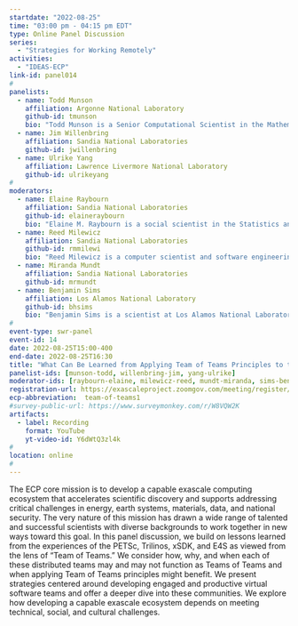 ```yaml
---
startdate: "2022-08-25"
time: "03:00 pm - 04:15 pm EDT"
type: Online Panel Discussion
series:
  - "Strategies for Working Remotely"
activities:
  - "IDEAS-ECP"
link-id: panel014
#
panelists:
  - name: Todd Munson
    affiliation: Argonne National Laboratory
    github-id: tmunson
    bio: "Todd Munson is a Senior Computational Scientist in the Mathematics and Computer Science Division at Argonne National Laboratory.  He is the Director of the PETSc/TAO ECP, where his technical interest is in scalable numerical optimization methods for the high performance computers.  He has a Ph.D. in Computer Science from the University of Wisconsin at Madison and received a Presidential Early Career Award for Scientists and Engineers in 2006."
  - name: Jim Willenbring
    affiliation: Sandia National Laboratories
    github-id: jwillenbring
  - name: Ulrike Yang
    affiliation: Lawrence Livermore National Laboratory
    github-id: ulrikeyang
#
moderators:
  - name: Elaine Raybourn
    affiliation: Sandia National Laboratories
    github-id: elaineraybourn
    bio: "Elaine M. Raybourn is a social scientist in the Statistics and Human Systems Group (Applied Cognitive Science) at Sandia National Laboratories. Her research focuses on virtual teams, methods for software productivity, immersive virtual environments, scientific visualization, and transmedia learning. She was the SC21 Scientific Visualization &amp; Data Analytics Showcase Chair. Elaine has worked remotely for a combined total of 15 years while at Sandia National Laboratories: from the UK as a guest researcher at British Telecom; Germany (Fraunhofer FIT) and France (INRIA) as a Fellow of the European Research Consortium in Informatics and Mathematics (ERCIM), and most recently as Sandia’s Institutional PI for the Exascale Computing Project (ECP) Interoperable Design of Extreme-scale Application Software (IDEAS) productivity project. Elaine leads <a href='https://bssw.io/psip/'>PSIP</a> and the ECP panel series <a href='https://www.exascaleproject.org/strategies-for-working-remotely/'>Strategies for Working Remotely</a>."
  - name: Reed Milewicz
    affiliation: Sandia National Laboratories
    github-id: rmmilewi
    bio: "Reed Milewicz is a computer scientist and software engineering researcher in the Department of Software Engineering and Research at Sandia National Laboratories. His research focuses on developing better practices, processes, and tools to improve software development in the scientific domain. He leads software science research efforts within his department and is a member of the Interoperable Design of Extreme-Scale Application Software (IDEAS) project, where he is part of the Productivity and Sustainability Improvement Planning (PSIP) team."
  - name: Miranda Mundt
    affiliation: Sandia National Laboratories
    github-id: mrmundt
  - name: Benjamin Sims
    affiliation: Los Alamos National Laboratory
    github-id: bhsims
    bio: "Benjamin Sims is a scientist at Los Alamos National Laboratory. He is a sociologist with research interests in scientific collaboration, software development, social networks, organizational knowledge, and repair and maintenance of infrastructures."
#
event-type: swr-panel
event-id: 14
date: 2022-08-25T15:00-400
end-date: 2022-08-25T16:30
title: "What Can Be Learned from Applying Team of Teams Principles to the ECP Projects PETSc, Trilinos, xSDK, and E4S" 
panelist-ids: [munson-todd, willenbring-jim, yang-ulrike]
moderator-ids: [raybourn-elaine, milewicz-reed, mundt-miranda, sims-benjamin]
registration-url: https://exascaleproject.zoomgov.com/meeting/register/vJIsdO-vrT8pGweLpBserVowR6D03EWg0mY
ecp-abbreviation:  team-of-teams1
#survey-public-url: https://www.surveymonkey.com/r/W8VQW2K
artifacts:
  - label: Recording
    format: YouTube
    yt-video-id: Y6dWtQ3zl4k
#
location: online
#
---
```

The ECP core mission is to develop a capable exascale computing ecosystem that accelerates scientific discovery and supports addressing critical challenges in energy, earth systems, materials, data, and national security.  The very nature of this mission has drawn a wide range of talented and successful scientists with diverse backgrounds to work together in new ways toward this goal. In this panel discussion, we build on lessons learned from the experiences of the PETSc, Trilinos, xSDK, and E4S as viewed from the lens of “Team of Teams.” We consider how, why, and when each of these distributed teams may and may not function as Teams of Teams and when applying Team of Teams principles might benefit. We present strategies centered around developing engaged and productive virtual software teams and offer a deeper dive into these communities.  We explore how developing a capable exascale ecosystem depends on meeting technical, social, and cultural challenges.
